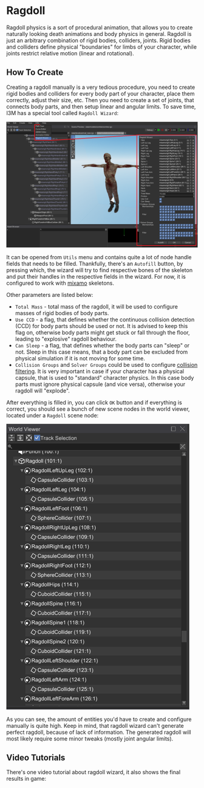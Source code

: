 # Ragdoll

Ragdoll physics is a sort of procedural animation, that allows you to create naturally looking death animations and
body physics in general. Ragdoll is just an arbitrary combination of rigid bodies, colliders, joints. Rigid bodies and
colliders define physical "boundaries" for limbs of your character, while joints restrict relative motion (linear and
rotational).

## How To Create

Creating a ragdoll manually is a very tedious procedure, you need to create rigid bodies and colliders for every body
part of your character, place them correctly, adjust their size, etc. Then you need to create a set of joints, that
connects body parts, and then setup linear and angular limits. To save time, I3M has a special tool called
`Ragdoll Wizard`:

![ragdoll wizard](ragdoll.png)

It can be opened from `Utils` menu and contains quite a lot of node handle fields that needs to be filled. Thankfully,
there's an `Autofill` button, by pressing which, the wizard will try to find respective bones of the skeleton and put their
handles in the respective fields in the wizard. For now, it is configured to work with [mixamo](https://www.mixamo.com)
skeletons.

Other parameters are listed below:

- `Total Mass` - total mass of the ragdoll, it will be used to configure masses of rigid bodies of body parts.
- `Use CCD` - a flag, that defines whether the continuous collision detection (CCD) for body parts should be used or not.
It is advised to keep this flag on, otherwise body parts might get stuck or fall through the floor, leading to "explosive"
ragdoll behaviour.
- `Can Sleep` - a flag, that defines whether the body parts can "sleep" or not. Sleep in this case means, that a body
part can be excluded from physical simulation if it is not moving for some time.
- `Collision Groups` and `Solver Groups` could be used to configure [collision filtering](collider.md#collision-filtering).
It is very important in case if your character has a physical capsule, that is used to "standard" character physics. In
this case body parts must ignore physical capsule (and vice versa), otherwise your ragdoll will "explode".

After everything is filled in, you can click `OK` button and if everything is correct, you should see a bunch of new
scene nodes in the world viewer, located under a `Ragdoll` scene node:

![ragdoll result](ragdoll2.png)

As you can see, the amount of entities you'd have to create and configure manually is quite high. Keep in mind, that
ragdoll wizard can't generate perfect ragdoll, because of lack of information. The generated ragdoll will most likely
require some minor tweaks (mostly joint angular limits).

## Video Tutorials

There's one video tutorial about ragdoll wizard, it also shows the final results in game:

